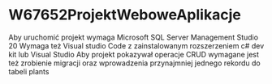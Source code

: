 # W67652ProjektWeboweAplikacje

Aby uruchomić projekt wymaga Microsoft SQL Server Management Studio 20
Wymaga też Visual studio Code z zainstalowanym rozszerzeniem c# dev kit lub Visual Studio 
Aby projekt pokazywał operacje CRUD wymagane jest też zrobienie migracji oraz wprowadzenia przynajmniej jednego rekordu do tabeli plants
